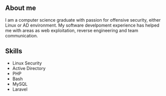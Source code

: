 ## About me
I am a computer science graduate with passion for offensive security, either Linux or AD environment. My software develpoment experience has helped me with areas as web exploitation, reverse engineering and team communication.
## Skills
- Linux Security
- Active Directory
- PHP
- Bash
- MySQL
- Laravel
